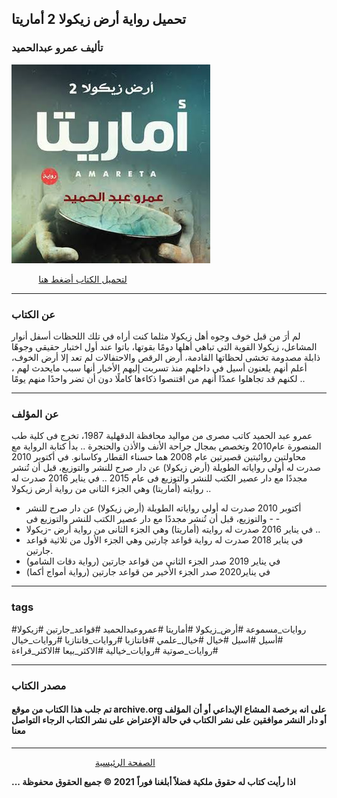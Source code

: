 ## تحميل رواية أرض زيكولا 2 أماريتا
### تأليف عمرو عبدالحميد
![](https://raw.githubusercontent.com/iqraa4u/iqraa4u.github.io/main/images%20(48).jpeg )

&nbsp; &nbsp; &nbsp; &nbsp; &nbsp; &nbsp;[لتحميل الكتاب أضغط هنا ](https://foulabook.com/book/downloading/882528725)

-----
### عن الكتاب 
لم أرَ من قبل خوف وجوه أهل زيكولا مثلما كنت أراه في تلك اللحظات أسفل أنوار المشاعل، زيكولا القوية التي تباهي أهلها دومًا بقوتها، باتوا عند أول اختبار حقيقي وجوهًا ذابلة مصدومة تخشى لحظاتها القادمة، أرض الرقص والاحتفالات لم تعد إلا أرض الخوف، أعلم أنهم يلعنون أسيل في داخلهم منذ تسربت إليهم الأخبار أنها سبب مايحدث لهم ، لكنهم قد تجاهلوا عمدًا أنهم من اقتنصوا ذكاءها كاملًا دون أن تضر واحدًا منهم يومًا ..

----
### عن المؤلف 
عمرو عبد الحميد كاتب مصرى من مواليد محافظة الدقهلية 1987، تخرج فى كلية طب المنصورة عام2010 وتخصص بمجال جراحة الأنف والأذن والحنجرة .. 
بدأ كتابة الرواية مع محاولتين روائيتين قصيرتين عام 2008 هما حسناء القطار وكاسانو. 
في أكتوبر 2010 صدرت له أولى رواياته الطويلة (أرض زيكولا) عن دار صرح للنشر والتوزيع، قبل أن تُنشر مجددًا مع دار عصير الكتب للنشر والتوزيع فى عام 2015 .. 
في يناير 2016 صدرت له روايته (أماريتا) وهي الجزء الثانى من رواية أرض زيكولا .. 
- أكتوبر 2010 صدرت له أولى رواياته الطويلة (أرض زيكولا) عن دار صرح للنشر والتوزيع، قبل أن تُنشر مجددًا مع دار عصير الكتب للنشر والتوزيع فى  -  - 
- في يناير 2016 صدرت له روايته (أماريتا) وهي الجزء الثانى من رواية أرض -زيكولا ..
- في يناير 2018 صدرت له رواية قواعد ﭼارتين وهي الجزء الأول من ثلاثية قواعد جارتين.
- في يناير 2019 صدر الجزء الثاني من قواعد جارتين (رواية دقات الشامو)
- في يناير2020 صدر الجزء الأخير من قواعد جارتين (رواية أمواج أكما)

----
### tags 
#روايات_مسموعة #أرض_زيكولا #أماريتا #عمروعبدالحميد 
#قواعد_جارتين #زيكولا #أسيل #اسيل #خيال #خيال_علمي #فانتازيا #روايات_فانتازيا #روايات_خيال 
#روايات_صوتية #روايات_خيالية #الاكثر_بيعا #الاكثر_قراءة

------
### مصدر الكتاب
#### تم جلب هذا الكتاب من موقع archive.org على انه برخصة المشاع الإبداعي أو أن المؤلف أو دار النشر موافقين على نشر الكتاب في حالة الإعتراض على نشر الكتاب الرجاء التواصل معنا

------
&nbsp; &nbsp; &nbsp; &nbsp; &nbsp; &nbsp; &nbsp; &nbsp;&nbsp;&nbsp; &nbsp; &nbsp; &nbsp; &nbsp; &nbsp; &nbsp; &nbsp; &nbsp;   [ الصفحة الرئيسية ](https://iqraa4u.me/)   

**... اذا رأيت كتاب له حقوق ملكية فضلاً أبلغنا فوراً**
**2021 © جميع الحقوق محفوظة**
